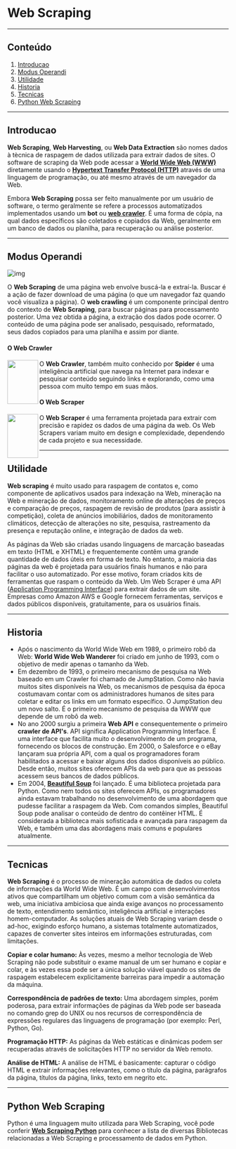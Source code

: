 # Web Scraping

---------------------------------------

## Conteúdo

1. [Introducao](#Introducao)
2. [Modus Operandi](#Modus-Operandi)
3. [Utilidade](#Utilidade)
4. [Historia](#Historia)
5. [Tecnicas](#Tecnicas)
6. [Python Web Scraping](#Python-Web-Scraping)

---------------------------------------

## Introducao

**Web Scraping**, **Web Harvesting**, ou **Web Data Extraction** são nomes dados à tècnica de raspagem de dados utilizada para extrair dados de sites. O software de scraping da Web pode acessar a **[World Wide Web (WWW)](https://www.w3.org/WWW/)** diretamente usando o **[Hypertext Transfer Protocol (HTTP)](https://developer.mozilla.org/en-US/docs/Web/HTTP/Overview)** através de uma linguagem de programação, ou até mesmo através de um navegador da Web. 

Embora **Web Scraping** possa ser feito manualmente por um usuário de software, o termo geralmente se refere a processos automatizados implementados usando um **bot** ou **[web crawler](https://en.wikipedia.org/wiki/Web_crawler)**. É uma forma de cópia, na qual dados específicos são coletados e copiados da Web, geralmente em um banco de dados ou planilha, para recuperação ou análise posterior.

---------------------------------------

## Modus Operandi

![img](https://i.imgur.com/3fviI34.png)

O **Web Scraping** de uma página web envolve buscá-la e extraí-la. Buscar é a ação de fazer download de uma página (o que um navegador faz quando você visualiza a página). O **web crawling** é um componente principal dentro do contexto de **Web Scraping**, para buscar páginas para processamento posterior. Uma vez obtida a página, a extração dos dados pode ocorrer. O conteúdo de uma página pode ser analisado, pesquisado, reformatado, seus dados copiados para uma planilha e assim por diante.

#### O Web Crawler

<img align="left" width="70px" height="100px" src="https://i.imgur.com/LiWVDQq.png" />

O **Web Crawler**, também muito conhecido por **Spider** é uma inteligência artificial que navega na Internet para indexar e pesquisar conteúdo seguindo links e explorando, como uma pessoa com muito tempo em suas mãos.

#### O Web Scraper

<img align="left" width="70px" height="100px" src="https://i.imgur.com/GIvn8Sp.png" />

O **Web Scraper** é uma ferramenta projetada para extrair com precisão e rapidez os dados de uma página da web. Os Web Scrapers variam muito em design e complexidade, dependendo de cada projeto e sua necessidade.

---------------------------------------

## Utilidade

**Web scraping** é muito usado para raspagem de contatos e, como componente de aplicativos usados para indexação na Web, mineração na Web e mineração de dados, monitoramento online de alterações de preços e comparação de preços, raspagem de revisão de produtos (para assistir à competição), coleta de anúncios imobiliários, dados de monitoramento climáticos, detecção de alterações no site, pesquisa, rastreamento da presença e reputação online, e integração de dados da web.

As páginas da Web são criadas usando linguagens de marcação baseadas em texto (HTML e XHTML) e frequentemente contêm uma grande quantidade de dados úteis em forma de texto. No entanto, a maioria das páginas da web é projetada para usuários finais humanos e não para facilitar o uso automatizado. Por esse motivo, foram criados kits de ferramentas que raspam o conteúdo da Web. Um Web Scraper é uma API ([Application Programming Interface](https://medium.com/@perrysetgo/what-exactly-is-an-api-69f36968a41f)) para extrair dados de um site. Empresas como Amazon AWS e Google fornecem ferramentas, serviços e dados públicos disponíveis, gratuitamente, para os usuários finais.

---------------------------------------

## Historia

- Após o nascimento da World Wide Web em 1989, o primeiro robô da Web: **World Wide Web Wanderer** foi criado em junho de 1993, com o objetivo de medir apenas o tamanho da Web.
- Em dezembro de 1993, o primeiro mecanismo de pesquisa na Web baseado em um Crawler foi chamado de JumpStation. Como não havia muitos sites disponíveis na Web, os mecanismos de pesquisa da época costumavam contar com os administradores humanos de sites para coletar e editar os links em um formato específico. O JumpStation deu um novo salto. É o primeiro mecanismo de pesquisa da WWW que depende de um robô da web.
- No ano 2000 surgiu a primeira **Web API** e consequentemente o primeiro **crawler de API's**. API significa Application Programming Interface. É uma interface que facilita muito o desenvolvimento de um programa, fornecendo os blocos de construção. Em 2000, o Salesforce e o eBay lançaram sua própria API, com a qual os programadores foram habilitados a acessar e baixar alguns dos dados disponíveis ao público. Desde então, muitos sites oferecem APIs da web para que as pessoas acessem seus bancos de dados públicos.
- Em 2004, **[Beautiful Soup](https://www.crummy.com/software/BeautifulSoup/bs4/doc/)** foi lançado. É uma biblioteca projetada para Python. Como nem todos os sites oferecem APIs, os programadores ainda estavam trabalhando no desenvolvimento de uma abordagem que pudesse facilitar a raspagem da Web. Com comandos simples, Beautiful Soup pode analisar o conteúdo de dentro do contêiner HTML. É considerada a biblioteca mais sofisticada e avançada para raspagem da Web, e também uma das abordagens mais comuns e populares atualmente.

---------------------------------------

## Tecnicas

**Web Scraping** é o processo de mineração automática de dados ou coleta de informações da World Wide Web. É um campo com desenvolvimentos ativos que compartilham um objetivo comum com a visão semântica da web, uma iniciativa ambiciosa que ainda exige avanços no processamento de texto, entendimento semântico, inteligência artificial e interações homem-computador. As soluções atuais de Web Scraping variam desde o ad-hoc, exigindo esforço humano, a sistemas totalmente automatizados, capazes de converter sites inteiros em informações estruturadas, com limitações.

**Copiar e colar humano:** Às vezes, mesmo a melhor tecnologia de Web Scraping não pode substituir o exame manual de um ser humano e copiar e colar, e às vezes essa pode ser a única solução viável quando os sites de raspagem estabelecem explicitamente barreiras para impedir a automação da máquina.

**Correspondência de padrões de texto:** Uma abordagem simples, porém poderosa, para extrair informações de páginas da Web pode ser baseada no comando grep do UNIX ou nos recursos de correspondência de expressões regulares das linguagens de programação (por exemplo: Perl, Python, Go).

**Programação HTTP:** As páginas da Web estáticas e dinâmicas podem ser recuperadas através de solicitações HTTP no servidor da Web remoto.

**Análise de HTML:** A análise de HTML é basicamente: capturar o código HTML e extrair informações relevantes, como o título da página, parágrafos da página, títulos da página, links, texto em negrito etc.

---------------------------------------

## Python Web Scraping

Python é uma linguagem muito utilizada para Web Scraping, você pode conferir **[Web Scraping Python](https://github.com/lorien/awesome-web-scraping/blob/master/python.md)** para conhecer a lista de diversas Bibliotecas relacionadas a Web Scraping e processamento de dados em Python.
